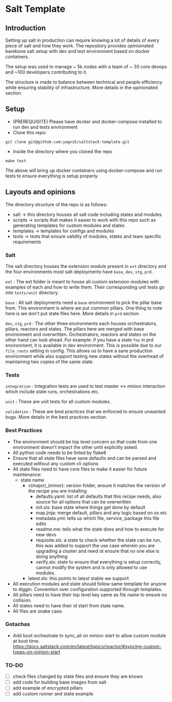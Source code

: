 # Salt Template
## Introduction
Setting up salt in production can require knowing a lot of details of every piece of salt and how they work. The repository provides opinioinated barebone salt setup with dev and test environment based on docker containers.

The setup was used to manage ~ 5k nodes with a team of ~ 30 core devops and ~100 developers contributing to it. 

The structure is made to balance between technical and people efficiency while ensuring stability of infrastructure. More details in the opinionated section.

## Setup
- (PREREQUISITE) Please have docker and docker-compose installed to run dev and tests environment
- Clone this repo:
```
git clone git@github.com:yagnik/saltstack-template.git
```
- Inside the directory where you cloned the repo
```
make test
```
The above will bring up docker containers using docker-compose and run tests to ensure everything is setup properly.

## Layouts and opinions
The directory structure of the repo is as follows:
- salt -> this directory houses all salt code including states and modules
- scripts -> scripts that makes it easier to work with this repo such as generating templates for custom modules and states
- templates -> templates for configs and modules
- tests -> tests that ensure validity of modules, states and team specific requirements

### Salt
The salt directory houses the extension module present in `ext` directory and the four environments most salt deployments have `base`, `dev`, `stg`, `prd`.

`ext` : The ext folder is meant to house all custom extension modules with examples of each and how to write them. Their corresponding unit tests go into `tests/unit` directory.

`base` : All salt deployments need a `base` environment to pick the pillar base from. This environment is where we put common pillars. One thing to note here is we don't put state files here. More details in `prd` section.

`dev`, `stg`, `prd` : The other three environments each houses orchestrators, pillars, reactors and states. The pillars here are merged with base environment and overwritten. Orchestrators, reactors and states on the other hand can look ahead. For example: if you have a state `foo` in prd environment, it is available in dev environment. This is possible due to our `file_roots` setting in config. This allows us to have a sane production environment while also support testing new states without the overhead of maintaining two copies of the same state.

### Tests
`integration` : Integration tests are used to test master <-> minion interaction which include state runs, orchestrations etc.

`unit` : These are unit tests for all custom modules.

`validation` : These are best practices that we enforced to ensure unwanted bugs. More details in the best practices section.


### Best Practices
- The environment should be top level concern so that code from one environment doesn't impact the other until explicitly asked.
- All python code needs to be linted by flake8
- Ensure that all state files have sane defaults and can be parsed and executed without any custom cli options
- All state files need to have core files to make it easier for future maintenance:
    + state name
        * v(major)_(minor): version folder, ensure it matches the version of the recipe you are installing
            - defaults.yaml: list of all defaults that this recipe needs, also source for all options that can be overwritten
            - init.sls:  base state where things get done by default
            - map.jinja: merge default, pillars and any logic based on os etc
            - metadata.yml: tells us which file, service, package this file edits
            - readme.me: tells what the state does and how to execute for new devs
            - requisite.sls: a state to check whether the state can be run, this was added to support the use case wherein you are upgrading a cluster and need ot ensure that no one else is doing anything
            - verify.sls: state to ensure that everything is setup correctly, cannot modify the system and is only allowed to use modules.
        * latest.sls: this points to latest stable we support
- All execution modules and state should follow same template for anyone to diggin. Convention over configuration supported through templates.
- All pillars need to have their top level key same as file name to ensure no collision. 
- All states need to have their id start from state name.
- All files are snake case.

### Gotachas
-  Add boot orchestrate to sync_all on minion start to allow custom module at boot time. https://docs.saltstack.com/en/latest/topics/reactor/#syncing-custom-types-on-minion-start


### TO-DO
- [ ] check files changed by state files and ensure they are known
- [ ] add code for building base images from salt
- [ ] add example of encrypted pillars
- [ ] add custom runner and state example
